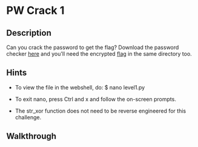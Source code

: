 # PW Crack 1

## Description

Can you crack the password to get the flag? Download the password checker [here](https://artifacts.picoctf.net/c/12/level1.py "Pico CTF link for Python password checker program") and you'll need the encrypted [flag](https://artifacts.picoctf.net/c/12/level1.flag.txt.enc "Pico CTF link for encrypted flag text file") in the same directory too.

## Hints

* To view the file in the webshell, do: $ nano level1.py

* To exit nano, press Ctrl and x and follow the on-screen prompts.

* The str_xor function does not need to be reverse engineered for this challenge.

## Walkthrough
